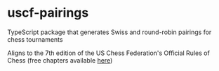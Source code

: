# uscf-pairings
TypeScript package that generates Swiss and round-robin pairings for chess tournaments

Aligns to the 7th edition of the US Chess Federation's Official Rules of Chess (free chapters available [here](https://new.uschess.org/sites/default/files/media/documents/us-chess-rule-book-online-only-edition-chp-2-1-1-20.pdf))